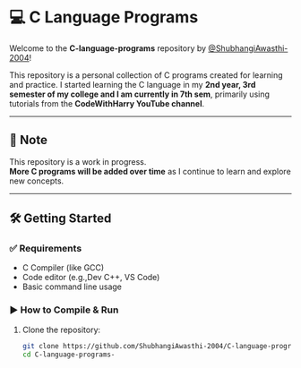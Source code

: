# 💻 C Language Programs

Welcome to the **C-language-programs** repository by [@ShubhangiAwasthi-2004](https://github.com/ShubhangiAwasthi-2004)!

This repository is a personal collection of C programs created for learning and practice. I started learning the C language in my **2nd year, 3rd semester of my college and I am currently in 7th sem**, primarily using tutorials from the **CodeWithHarry YouTube channel**.

---

## 📌 Note

This repository is a work in progress.  
**More C programs will be added over time** as I continue to learn and explore new concepts.

---

## 🛠️ Getting Started

### ✅ Requirements

- C Compiler (like GCC) 
- Code editor (e.g.,Dev C++, VS Code)
- Basic command line usage

### ▶️ How to Compile & Run

1. Clone the repository:
   ```bash
   git clone https://github.com/ShubhangiAwasthi-2004/C-language-programs-.git
   cd C-language-programs-
